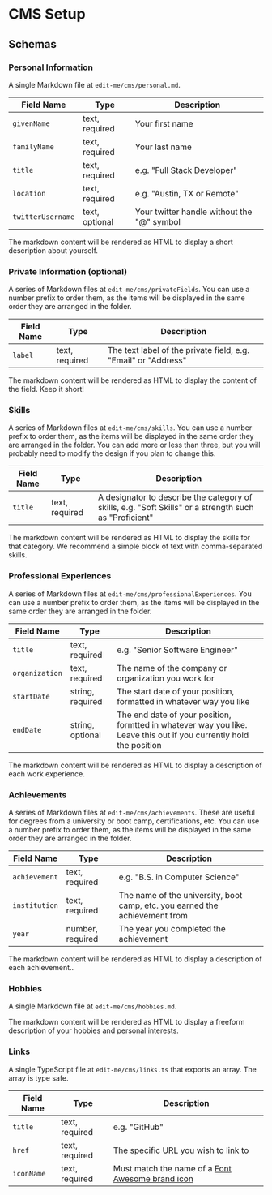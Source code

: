 # CMS Setup

## Schemas

### Personal Information

A single Markdown file at `edit-me/cms/personal.md`.

| Field Name        | Type           | Description                                |
| ----------------- | -------------- | ------------------------------------------ |
| `givenName`       | text, required | Your first name                            |
| `familyName`      | text, required | Your last name                             |
| `title`           | text, required | e.g. "Full Stack Developer"                |
| `location`        | text, required | e.g. "Austin, TX or Remote"                |
| `twitterUsername` | text, optional | Your twitter handle without the "@" symbol |

The markdown content will be rendered as HTML to display a short description about yourself.

### Private Information (optional)

A series of Markdown files at `edit-me/cms/privateFields`. You can use a number prefix to order them, as the items will be displayed in the same order they are arranged in the folder.

| Field Name | Type           | Description                                                    |
| ---------- | -------------- | -------------------------------------------------------------- |
| `label`    | text, required | The text label of the private field, e.g. "Email" or "Address" |

The markdown content will be rendered as HTML to display the content of the field. Keep it short!

### Skills

A series of Markdown files at `edit-me/cms/skills`. You can use a number prefix to order them, as the items will be displayed in the same order they are arranged in the folder. You can add more or less than three, but you will probably need to modify the design if you plan to change this.

| Field Name | Type           | Description                                                                                            |
| ---------- | -------------- | ------------------------------------------------------------------------------------------------------ |
| `title`    | text, required | A designator to describe the category of skills, e.g. "Soft Skills" or a strength such as "Proficient" |

The markdown content will be rendered as HTML to display the skills for that category. We recommend a simple block of text with comma-separated skills.

### Professional Experiences

A series of Markdown files at `edit-me/cms/professionalExperiences`. You can use a number prefix to order them, as the items will be displayed in the same order they are arranged in the folder.

| Field Name     | Type             | Description                                                                                                         |
| -------------- | ---------------- | ------------------------------------------------------------------------------------------------------------------- |
| `title`        | text, required   | e.g. "Senior Software Engineer"                                                                                     |
| `organization` | text, required   | The name of the company or organization you work for                                                                |
| `startDate`    | string, required | The start date of your position, formatted in whatever way you like                                                 |
| `endDate`      | string, optional | The end date of your position, formtted in whatever way you like. Leave this out if you currently hold the position |

The markdown content will be rendered as HTML to display a description of each work experience.

### Achievements

A series of Markdown files at `edit-me/cms/achievements`. These are useful for degrees from a university or boot camp, certifications, etc. You can use a number prefix to order them, as the items will be displayed in the same order they are arranged in the folder.

| Field Name    | Type             | Description                                                                 |
| ------------- | ---------------- | --------------------------------------------------------------------------- |
| `achievement` | text, required   | e.g. "B.S. in Computer Science"                                             |
| `institution` | text, required   | The name of the university, boot camp, etc. you earned the achievement from |
| `year`        | number, required | The year you completed the achievement                                      |

The markdown content will be rendered as HTML to display a description of each achievement..

### Hobbies

A single Markdown file at `edit-me/cms/hobbies.md`.

The markdown content will be rendered as HTML to display a freeform description of your hobbies and personal interests.

### Links

A single TypeScript file at `edit-me/cms/links.ts` that exports an array. The array is type safe.

| Field Name | Type           | Description                                                                                         |
| ---------- | -------------- | --------------------------------------------------------------------------------------------------- |
| `title`    | text, required | e.g. "GitHub"                                                                                       |
| `href`     | text, required | The specific URL you wish to link to                                                                |
| `iconName` | text, required | Must match the name of a [Font Awesome brand icon](https://fontawesome.com/search?s=solid%2Cbrands) |
